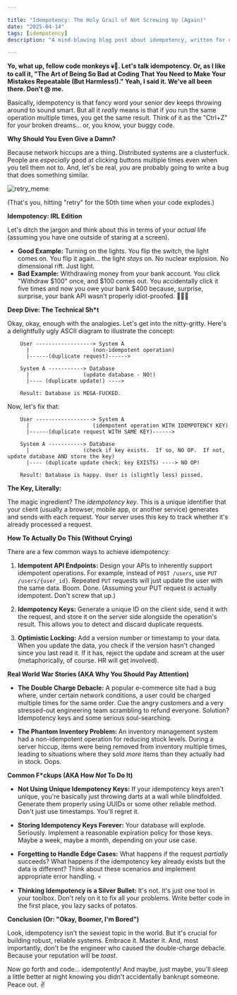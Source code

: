 ```yaml
---

title: "Idempotency: The Holy Grail of Not Screwing Up (Again)"
date: "2025-04-14"
tags: [idempotency]
description: "A mind-blowing blog post about idempotency, written for chaotic Gen Z engineers."

---
```


**Yo, what up, fellow code monkeys 💀🙏. Let's talk idempotency. Or, as I like to call it, "The Art of Being So Bad at Coding That You Need to Make Your Mistakes Repeatable (But Harmless!)." Yeah, I said it. We've all been there. Don't @ me.**

Basically, idempotency is that fancy word your senior dev keeps throwing around to sound smart. But all it *really* means is that if you run the same operation multiple times, you get the same result. Think of it as the "Ctrl+Z" for your broken dreams... or, you know, your buggy code.

**Why Should You Even Give a Damn?**

Because network hiccups are a thing. Distributed systems are a clusterfuck. People are *especially* good at clicking buttons multiple times even when you tell them not to. And, let's be real, *you* are probably going to write a bug that does something similar.

![retry_meme](https://i.kym-cdn.com/photos/images/original/001/483/547/824.gif)

(That's you, hitting "retry" for the 50th time when your code explodes.)

**Idempotency: IRL Edition**

Let's ditch the jargon and think about this in terms of your *actual* life (assuming you have one outside of staring at a screen).

*   **Good Example:** Turning on the lights. You flip the switch, the light comes on. You flip it again... the light *stays* on. No nuclear explosion. No dimensional rift. Just light.
*   **Bad Example:** Withdrawing money from your bank account. You click "Withdraw $100" once, and $100 comes out. You accidentally click it five times and now you owe your bank $400 because, surprise, surprise, your bank API wasn't properly idiot-proofed. 💸💸💸

**Deep Dive: The Technical Sh*t**

Okay, okay, enough with the analogies. Let's get into the nitty-gritty. Here's a delightfully ugly ASCII diagram to illustrate the concept:

```
    User ------------------> System A
      |                    (non-idempotent operation)
      |------(duplicate request)------>

    System A -----------> Database
      |                 (update database - NO!)
      |---- (duplicate update!) ---->

    Result: Database is MEGA-FUCKED.
```

Now, let's fix that:

```
    User ------------------> System A
      |                    (idempotent operation WITH IDEMPOTENCY KEY)
      |------(duplicate request WITH SAME KEY)------>

    System A -----------> Database
      |                 (check if key exists.  If so, NO OP.  If not, update database AND store the key)
      |---- (duplicate update check: key EXISTS) ----> NO OP!

    Result: Database is happy. User is (slightly less) pissed.
```

**The Key, Literally:**

The magic ingredient? The *idempotency key*. This is a unique identifier that your client (usually a browser, mobile app, or another service) generates and sends with each request. Your server uses this key to track whether it's already processed a request.

**How To Actually Do This (Without Crying)**

There are a few common ways to achieve idempotency:

1.  **Idempotent API Endpoints:** Design your APIs to inherently support idempotent operations. For example, instead of `POST /users`, use `PUT /users/{user_id}`. Repeated `PUT` requests will just update the user with the same data. Boom. Done. (Assuming your PUT request *is* actually idempotent. Don't screw that up.)

2.  **Idempotency Keys:** Generate a unique ID on the client side, send it with the request, and store it on the server side alongside the operation's result. This allows you to detect and discard duplicate requests.

3.  **Optimistic Locking:** Add a version number or timestamp to your data. When you update the data, you check if the version hasn't changed since you last read it. If it has, reject the update and scream at the user (metaphorically, of course. HR will get involved).

**Real World War Stories (AKA Why You Should Pay Attention)**

*   **The Double Charge Debacle:** A popular e-commerce site had a bug where, under certain network conditions, a user could be charged multiple times for the same order. Cue the angry customers and a very stressed-out engineering team scrambling to refund everyone. Solution? Idempotency keys and some serious soul-searching.

*   **The Phantom Inventory Problem:** An inventory management system had a non-idempotent operation for reducing stock levels. During a server hiccup, items were being removed from inventory multiple times, leading to situations where they sold *more* items than they actually had in stock. Oops.

**Common F\*ckups (AKA How *Not* To Do It)**

*   **Not Using Unique Idempotency Keys:** If your idempotency keys aren't unique, you're basically just throwing darts at a wall while blindfolded. Generate them properly using UUIDs or some other reliable method. Don't just use timestamps. You'll regret it.

*   **Storing Idempotency Keys Forever:** Your database will explode. Seriously. Implement a reasonable expiration policy for those keys. Maybe a week, maybe a month, depending on your use case.

*   **Forgetting to Handle Edge Cases:** What happens if the request *partially* succeeds? What happens if the idempotency key already exists but the data is different? Think about these scenarios and implement appropriate error handling. 💀

*   **Thinking Idempotency is a Silver Bullet:** It's not. It's just one tool in your toolbox. Don't rely on it to fix all your problems. Write better code in the first place, you lazy sacks of potatos.

**Conclusion (Or: "Okay, Boomer, I'm Bored")**

Look, idempotency isn't the sexiest topic in the world. But it's crucial for building robust, reliable systems. Embrace it. Master it. And, most importantly, don't be the engineer who caused the double-charge debacle. Because your reputation will be *toast*.

Now go forth and code... idempotently! And maybe, just maybe, you'll sleep a little better at night knowing you didn't accidentally bankrupt someone. Peace out. ✌️

